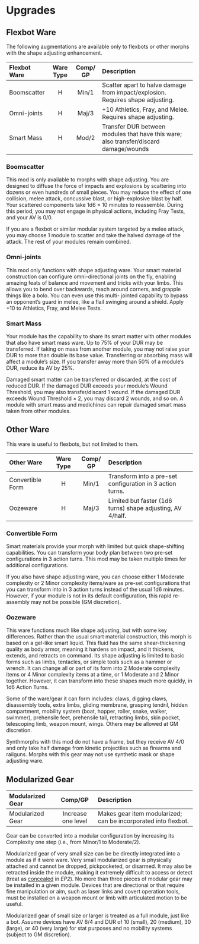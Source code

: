 # Upgrades

## Flexbot Ware

The following augmentations are available only to flexbots or other morphs with the shape adjusting enhancement.

<!--sort-->

| Flexbot Ware | Ware Type | Comp/<wbr>GP | Description                                                                           |
| :----------- | :-------: | :----------: | :------------------------------------------------------------------------------------ |
| Boomscatter  |     H     |    Min/1     | Scatter apart to halve damage from impact/explosion. Requires shape adjusting.        |
| Omni-joints  |     H     |    Maj/3     | +10 Athletics, Fray, and Melee. Requires shape adjusting.                             |
| Smart Mass   |     H     |    Mod/2     | Transfer DUR between modules that have this ware; also transfer/discard damage/wounds |

<!--sort-->

### Boomscatter

This mod is only available to morphs with shape adjusting. You are designed to diffuse the force of impacts and explosions by scattering into dozens or even hundreds of small pieces. You may reduce the effect of one collision, melee attack, concussive blast, or high-explosive blast by half. Your scattered components take 1d6 × 10 minutes to reassemble. During this period, you may not engage in physical actions, including Fray Tests, and your AV is 0/0.

If you are a flexbot or similar modular system targeted by a melee attack, you may choose 1 module to scatter and take the halved damage of the attack. The rest of your modules remain combined.

### Omni-joints

This mod only functions with shape adjusting ware. Your smart material construction can configure omni-directional joints on the fly, enabling amazing feats of balance and movement and tricks with your limbs. This allows you to bend over backwards, reach around corners, and grapple things like a bolo. You can even use this multi- jointed capability to bypass an opponent’s guard in melee, like a flail swinging around a shield. Apply +10 to Athletics, Fray, and Melee Tests.

### Smart Mass

Your module has the capability to share its smart matter with other modules that also have smart mass ware. Up to 75% of your DUR may be transferred. If taking on mass from another module, you may not raise your DUR to more than double its base value. Transferring or absorbing mass will affect a module’s size. If you transfer away more than 50% of a module’s DUR, reduce its AV by 25%.

Damaged smart matter can be transferred or discarded, at the cost of reduced DUR. If the damaged DUR exceeds your module’s Wound Threshold, you may also transfer/discard 1 wound. If the damaged DUR exceeds Wound Threshold × 2, you may discard 2 wounds, and so on. A module with smart mass and medichines can repair damaged smart mass taken from other modules.

<!--sort-end-->

## Other Ware

This ware is useful to flexbots, but not limited to them.

<!--sort-->

| Other Ware       | Ware Type | Comp/<wbr>GP | Description                                                |
| :--------------- | :-------: | :----------: | :--------------------------------------------------------- |
| Convertible Form |     H     |    Min/1     | Transform into a pre-set configuration in 3 action turns.  |
| Oozeware         |     H     |    Maj/3     | Limited but faster (1d6 turns) shape adjusting, AV 4/half. |

<!--sort-->

### Convertible Form

Smart materials provide your morph with limited but quick shape-shifting capabilities. You can transform your body plan between two pre-set configurations in 3 action turns. This mod may be taken multiple times for additional configurations.

If you also have shape adjusting ware, you can choose either 1 Moderate complexity or 2 Minor complexity items/ware as pre-set configurations that you can transform into in 3 action turns instead of the usual 1d6 minutes. However, if your module is not in its default configuration, this rapid re-assembly may not be possible (GM discretion).

### Oozeware

This ware functions much like shape adjusting, but with some key differences. Rather than the usual smart material construction, this morph is based on a gel-like smart liquid. This fluid has the same shear-thickening quality as body armor, meaning it hardens on impact, and it thickens, extends, and retracts on command. Its shape adjusting is limited to basic forms such as limbs, tentacles, or simple tools such as a hammer or wrench. It can change all or part of its form into 2 Moderate complexity items or 4 Minor complexity items at a time, or 1 Moderate and 2 Minor together. However, it can transform into these shapes much more quickly, in 1d6 Action Turns.

Some of the ware/gear it can form includes: claws, digging claws, disassembly tools, extra limbs, gliding membrane, grasping tendril, hidden compartment, mobility system (boat, hopper, roller, snake, walker, swimmer), prehensile feet, prehensile tail, retracting limbs, skin pocket, telescoping limb, weapon mount, wings. Others may be allowed at GM discretion.

Synthmorphs with this mod do not have a frame, but they receive AV 4/0 and only take half damage from kinetic projectiles such as firearms and railguns. Morphs with this gear may not use synthetic mask or shape adjusting ware.

<!--sort-end-->

## Modularized Gear

| Modularized Gear |    Comp/<wbr>GP    | Description                                                    |
| :--------------- | :----------------: | :------------------------------------------------------------- |
| Modularized Gear | Increase one level | Makes gear item modularized; can be incorporated into flexbot. |

Gear can be converted into a modular configuration by increasing its Complexity one step (i.e., from Minor/1 to Moderate/2).

Modularized gear of very small size can be be directly integrated into a module as if it were ware. Very small modularized gear is physically attached and cannot be dropped, pickpocketed, or disarmed. It may also be retracted inside the module, making it extremely difficult to access or detect (treat as [concealed](../../16/01-gear-rules.md#concealing-gear) in _EP2_). No more than three pieces of modular gear may be installed in a given module. Devices that are directional or that require fine manipulation or aim, such as laser links and covert operation tools, must be installed on a weapon mount or limb with articulated motion to be useful.

Modularized gear of small size or larger is treated as a full module, just like a bot. Assume devices have AV 6/4 and DUR of 10 (small), 20 (medium), 30 (large), or 40 (very large) for stat purposes and no mobility systems (subject to GM discretion).
